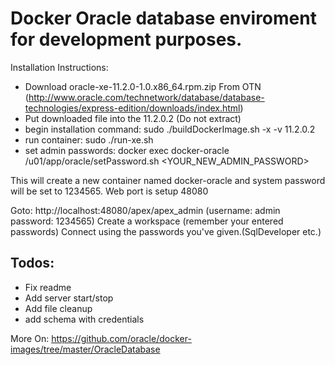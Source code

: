 # Docker Oracle database enviroment for development purposes.

Installation Instructions:
- Download oracle-xe-11.2.0-1.0.x86_64.rpm.zip From OTN (http://www.oracle.com/technetwork/database/database-technologies/express-edition/downloads/index.html)
- Put downloaded file into the 11.2.0.2 (Do not extract)
- begin installation command: sudo ./buildDockerImage.sh -x -v 11.2.0.2
- run container: sudo ./run-xe.sh
- set admin passwords: docker exec docker-oracle /u01/app/oracle/setPassword.sh <YOUR_NEW_ADMIN_PASSWORD>


This will create a new container named docker-oracle and system password will be set to 1234565.
Web port is setup 48080 

Goto: http://localhost:48080/apex/apex_admin  (username: admin password: 1234565)
Create a workspace (remember your entered passwords)
Connect using the passwords you've given.(SqlDeveloper etc.)



## Todos:
- Fix readme
- Add server start/stop
- Add file cleanup
- add schema with credentials

More On: https://github.com/oracle/docker-images/tree/master/OracleDatabase
